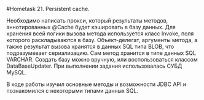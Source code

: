 #Hometask 21. Persistent cache.

Необходимо написать прокси, который результаты методов, аннотированных @Cache будет кэшировать в базу данных.
Для хранения всей логики вызова метода используется класс Invoke, поля которого раскладываются в базу. Объект-делегат, аргументы метода,
а также результат вызова хранятся в данных SQL типа BLOB, что подразумевает сериализацию. Сам метод хранится в типе данных SQL VARCHAR.
Создать базу можно вручную, или воспользоваться классом DataBaseUpdater. При выполнении задания использовалась СУБД MySQL.

В ходе работы изучил основные методы и возможности JDBC API и познакомился с некоторыми типами данных SQL.
